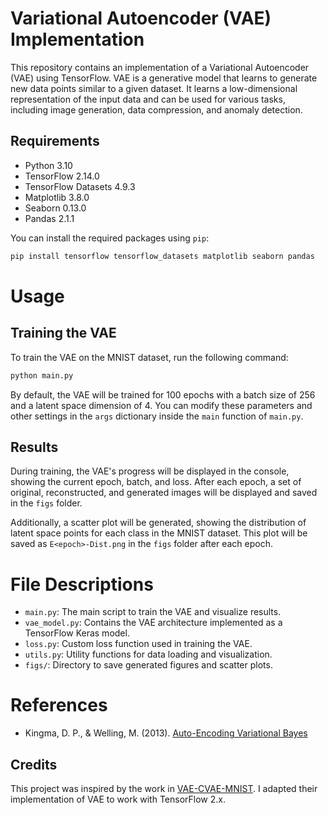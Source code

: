# Variational Autoencoder (VAE) Implementation

This repository contains an implementation of a Variational Autoencoder (VAE) using TensorFlow. VAE is a generative model that learns to generate new data points similar to a given dataset. It learns a low-dimensional representation of the input data and can be used for various tasks, including image generation, data compression, and anomaly detection.

## Requirements

- Python 3.10
- TensorFlow 2.14.0 
- TensorFlow Datasets 4.9.3
- Matplotlib 3.8.0
- Seaborn 0.13.0
- Pandas 2.1.1

You can install the required packages using `pip`:

```bash
pip install tensorflow tensorflow_datasets matplotlib seaborn pandas
```

# Usage

## Training the VAE

To train the VAE on the MNIST dataset, run the following command:
```bash
python main.py
```

By default, the VAE will be trained for 100 epochs with a batch size of 256 and a latent space dimension of 4. You can modify these parameters and other settings in the `args` dictionary inside the `main` function of `main.py`.

## Results

During training, the VAE's progress will be displayed in the console, showing the current epoch, batch, and loss. After each epoch, a set of original, reconstructed, and generated images will be displayed and saved in the `figs` folder.

Additionally, a scatter plot will be generated, showing the distribution of latent space points for each class in the MNIST dataset. This plot will be saved as `E<epoch>-Dist.png` in the `figs` folder after each epoch.

# File Descriptions
- `main.py`: The main script to train the VAE and visualize results.
- `vae_model.py`: Contains the VAE architecture implemented as a TensorFlow Keras model.
- `loss.py`: Custom loss function used in training the VAE.
- `utils.py`: Utility functions for data loading and visualization.
- `figs/`: Directory to save generated figures and scatter plots.

# References
- Kingma, D. P., & Welling, M. (2013). [Auto-Encoding Variational Bayes](https://arxiv.org/pdf/1312.6114v10.pdf)

## Credits
This project was inspired by the work in [VAE-CVAE-MNIST](https://github.com/timbmg/VAE-CVAE-MNIST). I adapted their implementation of VAE to work with TensorFlow 2.x.

